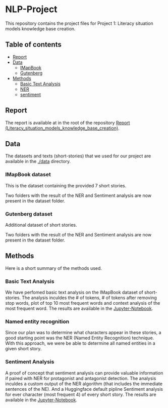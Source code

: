 # NLP-Project

This repository contains the project files for Project 1: Literacy situation models knowledge base creation.

## Table of contents

* [Report](#report)
* [Data](#data)
  * [IMapBook](#imapbook-dataset)
  * [Gutenberg](#gutenberg-dataset)
* [Methods](#methods)
  * [Basic Text Analysis](#basic-text-analysis)
  * [NER](#named-entity-recognition)
  * [sentiment](#sentiment-analysis)


## Report

The report is available at in the root of the repository [Report (Literacy_situation_models_knowledge_base_creation)](./Literacy_situation_models_knowledge_base_creation.pdf).

## Data

The datasets and texts (short-stories) that we used for our project are available in the [./data](./data) directory.

### IMapBook dataset

This is the dataset containing the provided 7 short stories.

Two folders with the result of the NER and Sentiment analysis are now present in the dataset folder.

### Gutenberg dataset

Additional dataset of short stories.

Two folders with the result of the NER and Sentiment analysis are now present in the dataset folder.

## Methods

Here is a short summary of the methods used.

### Basic Text Analysis

We have perfomed basic text analysis on the IMapBook dataset of short-stories.
The analysis inculdes the # of tokens, # of tokens after removing stop words, plot of top 10 most frequent words and context analysis of the most frequent word.
The results are available in the [Jupyter-Notebook](./basic_text_analysis/imapbook_text_analysis.ipynb).

### Named entity recognition

Since our plan was to determine what characters appear in these stories, a good starting point was the NER (Named Entity Recognition) technique. With this approach, we were be able to determine all named entities in a given short story.

### Sentiment Analysis

A proof of concept that sentiment analysis can provide valuable information if paired with NER for protagonist and antagonist detection.
The analysis inculdes a custom output of the NER algorithm (that includes the immediate sentences of the NE). And a Huggingface default pipline Sentiment analysis for ever character (most frequent 4) of every short story.
The results are available in the [Jupyter-Notebook](https://github.com/SebastjanT/NLP-Projece/blob/sentiment/sentiment/sentiment.ipynb).
